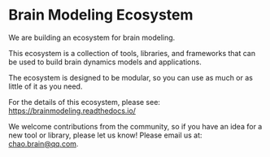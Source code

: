 # Brain Modeling Ecosystem

We are building an ecosystem for brain modeling. 

This ecosystem is a collection of tools, libraries, and frameworks that can be used to build brain dynamics models and applications.

The ecosystem is designed to be modular, so you can use as much or as little of it as you need.

For the details of this ecosystem, please see: https://brainmodeling.readthedocs.io/

We welcome contributions from the community, so if you have an idea for a new tool or library, please let us know! Please email us at: <chao.brain@qq.com>.


